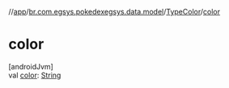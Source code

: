 //[app](../../../index.md)/[br.com.egsys.pokedexegsys.data.model](../index.md)/[TypeColor](index.md)/[color](color.md)

# color

[androidJvm]\
val [color](color.md): [String](https://kotlinlang.org/api/latest/jvm/stdlib/kotlin/-string/index.html)
